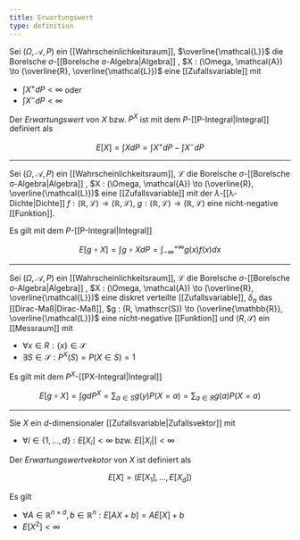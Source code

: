 ```yaml
---
title: Erwartungswert
type: definition
---
```


Sei $(\Omega, \mathcal{A}, P)$ ein [[Wahrscheinlichkeitsraum]], $\overline{\mathcal{L}}$ die Borelsche $\sigma$-[[Borelsche σ-Algebra|Algebra]] , $X : (\Omega, \mathcal{A}) \to (\overline{R}, \overline{\mathcal{L}})$ eine [[Zufallsvariable]] mit
- $\int X^+ dP \lt \infty$ oder
- $\int X^- dP \lt \infty$

Der *Erwartungswert* von $X$ bzw. $P^X$ ist mit dem $P$-[[P-Integral|Integral]] definiert als

$$
	E[X] = \int X dP = \int X^+ dP - \int X^- dP
$$

---

Sei $(\Omega, \mathcal{A}, P)$ ein [[Wahrscheinlichkeitsraum]], $\mathcal{L}$ die Borelsche $\sigma$-[[Borelsche σ-Algebra|Algebra]] , $X : (\Omega, \mathcal{A}) \to (\overline{R}, \overline{\mathcal{L}})$ eine [[Zufallsvariable]] mit der $\lambda$-[[λ-Dichte|Dichte]] $f : (\mathbb{R}, \mathcal{L}) \to (\mathbb{R}, \mathcal{L})$, $g : (\mathbb{R}, \mathcal{L}) \to (\mathbb{R}, \mathcal{L})$ eine nicht-negative [[Funktion]].

Es gilt mit dem $P$-[[P-Integral|Integral]] 

$$
	E[g \circ X] = \int g \circ X dP = \int_{-\infty}^{+\infty} g(x)f(x) dx
$$

---

Sei $(\Omega, \mathcal{A}, P)$ ein [[Wahrscheinlichkeitsraum]], $\mathcal{L}$ die Borelsche $\sigma$-[[Borelsche σ-Algebra|Algebra]] , $X : (\Omega, \mathcal{A}) \to (\overline{R}, \overline{\mathcal{L}})$ eine diskret verteilte [[Zufallsvariable]], $\delta_a$ das [[Dirac-Maß|Dirac-Maß]], $g : (R, \mathscr{S}) \to (\overline{\mathbb{R}}, \overline{\mathcal{L}})$ eine nicht-negative [[Funktion]] und $(R, \mathscr{S})$ ein [[Messraum]] mit
- $\forall x \in R : \{ x \} \in \mathscr{S}$
- $\exists S \in \mathscr{S} : P^X(S) = P(X \in S) = 1$

Es gilt mit dem $P^X$-[[PX-Integral|Integral]]

$$
	E[g \circ X] = \int g dP^X = \sum_{a \in S} g(y)P(X = a) = \sum_{a \in R} g(a) P(X = a)
$$

---

Sie $X$ ein $d$-dimensionaler [[Zufallsvariable|Zufallsvektor]] mit
- $\forall i \in \{ 1, \dots, d \} : E[X_i] \lt \infty$ bzw. $E[|X_i|] \lt \infty$

Der *Erwartungswertvekotor* von $X$ ist definiert als

$$
	E[X] = (E[X_1], \dots, E[X_d])
$$

Es gilt
- $\forall A \in \mathbb{R}^{n \times d}, b \in \mathbb{R}^n : E[AX + b] = AE[X] + b$
- $E[X^2] \lt \infty$